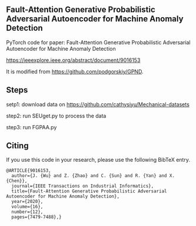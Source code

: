 ## Fault-Attention Generative Probabilistic Adversarial Autoencoder for Machine Anomaly Detection
PyTorch code for paper: Fault-Attention Generative Probabilistic Adversarial Autoencoder for Machine Anomaly Detection

https://ieeexplore.ieee.org/abstract/document/9016153

It is modified from https://github.com/podgorskiy/GPND.

## Steps 

setp1: download data on https://github.com/cathysiyu/Mechanical-datasets

step2: run SEUget.py to process the data

step3: run FGPAA.py

## Citing

If you use this code in your research, please use the following BibTeX entry.

```
@ARTICLE{9016153,
  author={J. {Wu} and Z. {Zhao} and C. {Sun} and R. {Yan} and X. {Chen}},
  journal={IEEE Transactions on Industrial Informatics}, 
  title={Fault-Attention Generative Probabilistic Adversarial Autoencoder for Machine Anomaly Detection}, 
  year={2020},
  volume={16},
  number={12},
  pages={7479-7488},}
```

